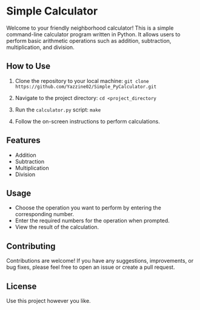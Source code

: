 # Simple Calculator  

Welcome to your friendly neighborhood calculator! This is a simple command-line calculator program written in Python. It allows users to perform basic arithmetic operations such as addition, subtraction, multiplication, and division.  

## How to Use  

1. Clone the repository to your local machine:
`git clone https://github.com/Yazzine02/Simple_PyCalculator.git`
2. Navigate to the project directory:
`cd <project_directory`
3. Run the `calculator.py` script:
`make`

4. Follow the on-screen instructions to perform calculations.

## Features

- Addition
- Subtraction
- Multiplication
- Division

## Usage

- Choose the operation you want to perform by entering the corresponding number.
- Enter the required numbers for the operation when prompted.
- View the result of the calculation.

## Contributing

Contributions are welcome! If you have any suggestions, improvements, or bug fixes, please feel free to open an issue or create a pull request.

## License

Use this project however you like.
